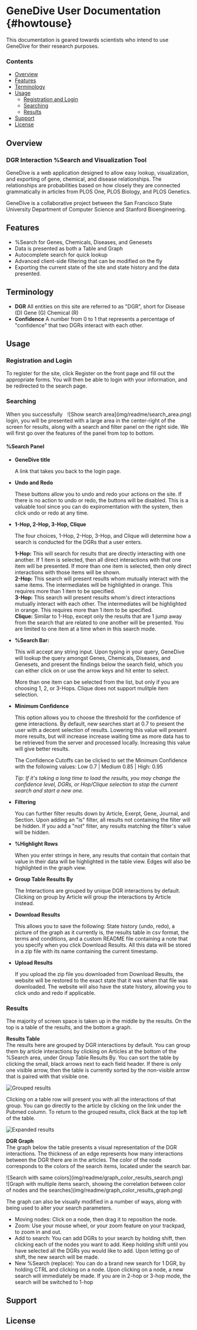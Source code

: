 GeneDive User Documentation                         {#howtouse}
============

This documentation is geared towards scientists who intend to use GeneDive for their research purposes.

### Contents
 * [Overview](#overview)
 * [Features](#features)
 * [Terminology](#terminology)
 * [Usage](#usage)
	* [Registration and Login](#regist)
 	* [Searching](#searching)
 	* [Results](#results)
 * [Support](#support)
 * [License](#license)

<a name="overview"></a>
## Overview

### DGR Interaction %Search and Visualization Tool

GeneDive is a web application designed to allow easy lookup, visualization, and exporting of gene, chemical, and disease relationships. The relationships are probabilities based on how closely they are connected grammatically in articles from PLOS One, PLOS Biology, and PLOS Genetics.

GeneDive is a collaborative project between the San Francisco State University Department of Computer Science and Stanford Bioengineering.

<a name="features"></a>
## Features

* %Search for Genes, Chemicals, Diseases, and Genesets
* Data is presented as both a Table and Graph
* Autocomplete search for quick lookup
* Advanced client-side filtering that can be modified on the fly
* Exporting the current state of the site and state history and the data presented.

<a name="terminology"></a>
## Terminology
 * **DGR** All entities on this site are referred to as "DGR", short for Disease (D) Gene (G) Chemical (R)
 * **Confidence** A number from 0 to 1 that represents a percentage of "confidence" that two DGRs interact with each other.

<a name="usage"></a>
## Usage

<a name="regist"></a>
### Registration and Login

To register for the site, click Register on the front page and fill out the appropriate forms. You will then be able to login with your information, and be redirected to the search page.

<a name="searching"></a>
### Searching
<div style="float: right;margin-left:10px"> 
![Show search area](img/readme/search_area.png)
</div>

When you successfully login, you will be presented with a large area in the center-right of the screen for results, along with a search and filter panel on the right side. We will first go over the features of the panel from top to bottom.

#### %Search Panel
* **GeneDive title**

    A link that takes you back to the login page.

* **Undo and Redo**

	These buttons allow you to undo and redo your actions on the site. If there is no action to undo or redo, the buttons will be disabled. This is a valuable tool since you can do expiromentation with the system, then click undo or redo at any time. 

* **1-Hop, 2-Hop, 3-Hop, Clique** 

	The four choices, 1-Hop, 2-Hop, 3-Hop, and Clique will determine how a search is conducted for the DGRs that a user enters.

	**1-Hop:** This will search for results that are directly interacting with one another. If 1 item is selected, then all direct interactions with that one item will be presented. If more than one item is selected, then only direct interactions with those items will be shown.  
	**2-Hop:** This search will present results whom mutually interact with the same items. The intermediates will be highlighted in orange. This requires more than 1 item to be specified.  
	**3-Hop:** This search will present results whom's direct interactions mutually interact with each other. The intermediates will be highlighted in orange.  This requires more than 1 item to be specified.  
	**Clique:** Similar to 1-Hop, except only the results that are 1 jump away from the search that are related to one another will be presented. You are limited to one item at a time when in this search mode.  

* **%Search Bar:**

	This will accept any string input. Upon typing in your query, GeneDive will lookup the query amongst Genes, Chemicals, Diseases, and Genesets, and present the findings below the search field, which you can either click on or use the arrow keys and hit enter to select.  

	More than one item can be selected from the list, but only if you are choosing 1, 2, or 3-Hops. Clique does not support mulitple item selection.  


* **Minimum Confidence**

	This option allows you to choose the threshold for the confidence of gene interactions. By default, new searches start at 0.7 to present the user with a decent selection of results. Lowering this value will present more results, but will increase increase waiting time as more data has to be retrieved from the server and processed locally. Increasing this value will give better results.

	The Confidence Cutoffs can be clicked to set the Minimum Confidence with the following values: Low 0.7 | Medium 0.85 | High: 0.95  

	*Tip: If it's taking a long time to load the results, you may change the confidence level, DGRs, or Hop/Clique selection to stop the current search and start a new one.*


* **Filtering**

	You can further filter results down by Article, Exerpt, Gene, Journal, and Section. Upon adding an "is" filter, all results not containing the filter will be hidden. If you add a "not" filter, any results matching the filter's value will be hidden.


* **%Highlight Rows**

	When you enter strings in here, any results that contain that contain that value in their data will be highlighted in the table view. Edges will also be highlighted in the graph view.


* **Group Table Results By**

	The Interactions are grouped by unique DGR interactions by default. Clicking on group by Article will group the interactions by Article instead.


* **Download Results**

	This allows you to save the following: State history (undo, redo), a picture of the graph as it currently is, the results table in csv format, the terms and conditions, and a custom README file containing a note that you specify when you click Download Results. All this data will be stored in a zip file with its name containing the current timestamp.  


* **Upload Results**

	If you upload the zip file you downloaded from Download Results, the website will be restored to the exact state that it was when that file was downloaded. The website will also have the state history, allowing you to click undo and redo if applicable.  


<a name="results"></a>
### Results

The majority of screen space is taken up in the middle by the results. On the top is a table of the results, and the bottom a graph.

**Results Table**  
The results here are grouped by DGR interactions by default. You can group them by article interactions by clicking on Articles at the bottom of the %Search area, under Group Table Results By. You can sort the table by clicking the small, black arrows next to each field header. If there is only one visible arrow, then the table is currently sorted by the non-visible arrow that is paired with that visible one.

![Grouped results](img/readme/results_grouped.png)

Clicking on a table row will present you with all the interactions of that group. You can go directly to the article by clicking on the link under the Pubmed column. To return to the grouped results, click Back at the top left of the table.

![Expanded results](img/readme/results_detailed.png)

**DGR Graph**  
The graph below the table presents a visual representation of the DGR interactions. The thickness of an edge represents how many interactions between the DGR there are in the articles. The color of the node corresponds to the colors of the search items, located under the search bar.

<div style="display:inline-block">![Search with same colors](img/readme/graph_color_results_search.png)</div> <div style="display:inline-block">![Graph with multiple items search, showing the correlation between color of nodes and the searches](img/readme/graph_color_results_graph.png)</div> 

The graph can also be visually modified in a number of ways, along with being used to alter your search parameters.

* Moving nodes: Click on a node, then drag it to reposition the node.
* Zoom: Use your mouse wheel, or your zoom feature on your trackpad, to zoom in and out.  
* Add to search: You can add DGRs to your search by holding shift, then clicking each of the nodes you want to add. Keep holding shift until you have selected all the DGRs you would like to add. Upon letting go of shift, the new search will be made.  
* New %Search (replace): You can do a brand new search for 1 DGR, by holding CTRL and clicking on a node. Upon clicking on a node, a new search will immediately be made. If you are in 2-hop or 3-hop mode, the search will be switched to 1-hop

<a name="support"></a>
## Support

<a name="license"></a>
## License